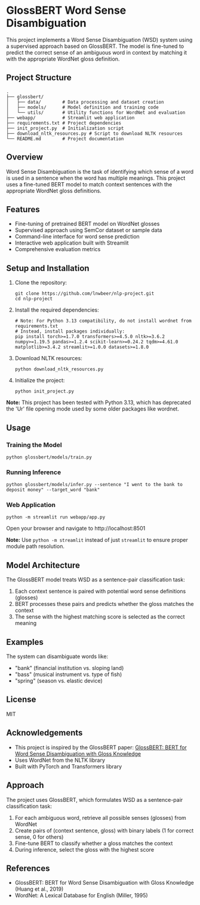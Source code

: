 # GlossBERT Word Sense Disambiguation

This project implements a Word Sense Disambiguation (WSD) system using a supervised approach based on GlossBERT. The model is fine-tuned to predict the correct sense of an ambiguous word in context by matching it with the appropriate WordNet gloss definition.

## Project Structure

```
.
├── glossbert/
│   ├── data/        # Data processing and dataset creation
│   ├── models/      # Model definition and training code
│   └── utils/       # Utility functions for WordNet and evaluation
├── webapp/          # Streamlit web application
├── requirements.txt # Project dependencies
├── init_project.py  # Initialization script
├── download_nltk_resources.py # Script to download NLTK resources
└── README.md        # Project documentation
```

## Overview

Word Sense Disambiguation is the task of identifying which sense of a word is used in a sentence when the word has multiple meanings. This project uses a fine-tuned BERT model to match context sentences with the appropriate WordNet gloss definitions.

## Features

- Fine-tuning of pretrained BERT model on WordNet glosses
- Supervised approach using SemCor dataset or sample data
- Command-line interface for word sense prediction
- Interactive web application built with Streamlit
- Comprehensive evaluation metrics

## Setup and Installation

1. Clone the repository:
   ```
   git clone https://github.com/lnwbeer/nlp-project.git
   cd nlp-project
   ```

2. Install the required dependencies:
   ```
   # Note: For Python 3.13 compatibility, do not install wordnet from requirements.txt
   # Instead, install packages individually:
   pip install torch>=1.7.0 transformers>=4.5.0 nltk>=3.6.2 numpy>=1.19.5 pandas>=1.2.4 scikit-learn>=0.24.2 tqdm>=4.61.0 matplotlib>=3.4.2 streamlit>=1.0.0 datasets>=1.8.0
   ```

3. Download NLTK resources:
   ```
   python download_nltk_resources.py
   ```

4. Initialize the project:
   ```
   python init_project.py
   ```

**Note:** This project has been tested with Python 3.13, which has deprecated the 'Ur' file opening mode used by some older packages like wordnet.

## Usage

### Training the Model

```
python glossbert/models/train.py
```

### Running Inference

```
python glossbert/models/infer.py --sentence "I went to the bank to deposit money" --target_word "bank"
```

### Web Application

```
python -m streamlit run webapp/app.py
```

Open your browser and navigate to http://localhost:8501

**Note:** Use `python -m streamlit` instead of just `streamlit` to ensure proper module path resolution.

## Model Architecture

The GlossBERT model treats WSD as a sentence-pair classification task:
1. Each context sentence is paired with potential word sense definitions (glosses)
2. BERT processes these pairs and predicts whether the gloss matches the context
3. The sense with the highest matching score is selected as the correct meaning

## Examples

The system can disambiguate words like:
- "bank" (financial institution vs. sloping land)
- "bass" (musical instrument vs. type of fish)
- "spring" (season vs. elastic device)

## License

MIT

## Acknowledgements

- This project is inspired by the GlossBERT paper: [GlossBERT: BERT for Word Sense Disambiguation with Gloss Knowledge](https://arxiv.org/abs/1908.07245)
- Uses WordNet from the NLTK library
- Built with PyTorch and Transformers library

## Approach

The project uses GlossBERT, which formulates WSD as a sentence-pair classification task:
1. For each ambiguous word, retrieve all possible senses (glosses) from WordNet
2. Create pairs of (context sentence, gloss) with binary labels (1 for correct sense, 0 for others)
3. Fine-tune BERT to classify whether a gloss matches the context
4. During inference, select the gloss with the highest score

## References

- GlossBERT: BERT for Word Sense Disambiguation with Gloss Knowledge (Huang et al., 2019)
- WordNet: A Lexical Database for English (Miller, 1995)
